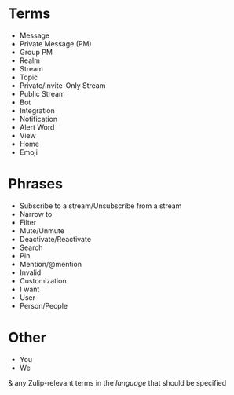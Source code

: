 # Terms

* Message
* Private Message (PM)
* Group PM
* Realm
* Stream
* Topic
* Private/Invite-Only Stream
* Public Stream
* Bot
* Integration
* Notification
* Alert Word
* View
* Home
* Emoji

# Phrases

* Subscribe to a stream/Unsubscribe from a stream
* Narrow to
* Filter
* Mute/Unmute
* Deactivate/Reactivate
* Search
* Pin
* Mention/@mention
* Invalid
* Customization
* I want
* User
* Person/People

# Other

* You
* We

& any Zulip-relevant terms in the *language* that should be specified
